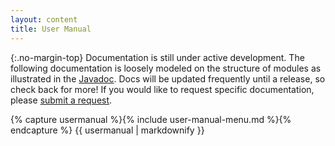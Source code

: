 ```yaml
---
layout: content
title: User Manual
---
```


{:.no-margin-top}
Documentation is still under active development. The following documentation is loosely modeled on the structure of modules as illustrated in the [Javadoc][Javadoc]. Docs will be updated frequently until a release, so check back for more! If you would like to request specific documentation, please [submit a request](http://github.com/kuujo/copycat/issues).

[Javadoc]: http://kuujo.github.io/copycat/api/latest/

<div id="user-manual-index">
{% capture usermanual %}{% include user-manual-menu.md %}{% endcapture %}
{{ usermanual | markdownify }}
</div>